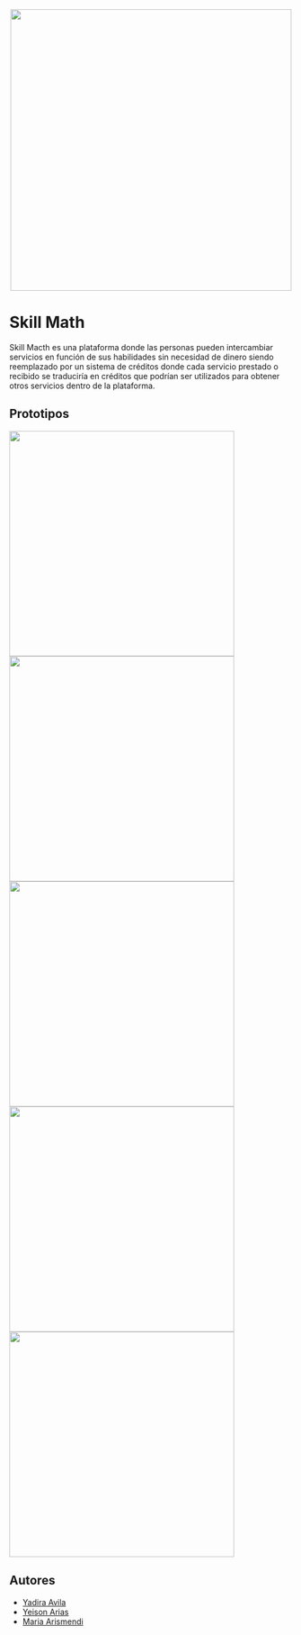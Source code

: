 <div align="center">
<img width="500px"  src="assets/images/Logo.png" />
</div>

# Skill Math

Skill Macth es una plataforma donde las personas pueden intercambiar servicios en función de sus habilidades sin necesidad de dinero siendo reemplazado por un sistema de créditos donde cada servicio prestado o recibido se traduciría en créditos que podrían ser utilizados para obtener otros servicios dentro de la plataforma.

## Prototipos

<img width="400px"  src="assets/images/Prototipo1.png" />
<img width="400px"  src="assets/images/Prototipo2.png" />
<img width="400px"  src="assets/images/Prototipo3.png" />
<img width="400px"  src="assets/images/Prototipo4.png" />
<img width="400px"  src="assets/images/Prototipo5.png" />


## Autores

- [Yadira Avila](https://github.com/Yadavil)
- [Yeison Arias](https://github.com/FrostARIAS)
- [Maria Arismendi](https://github.com/mariA290192)

